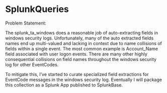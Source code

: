 # SplunkQueries

Problem Statement:
 
The splunk_ta_windows does a reasonable job of auto-extracting fields in windows security logs.  Unfortunately, many of the auto extracted fields names end up multi-valued and lacking in context due to name collisions of fields within a single event.  The most common example is Account_Name field associated with user logon events.  There are many other highly consequential collisions on field names throughout the windows security log for other EventCodes. 

To mitigate this, I’ve started to curate specialized field extractions for EventCode messages in the windows security log. Eventually I will package this collection as a Splunk App published to SplunkBase.
 



